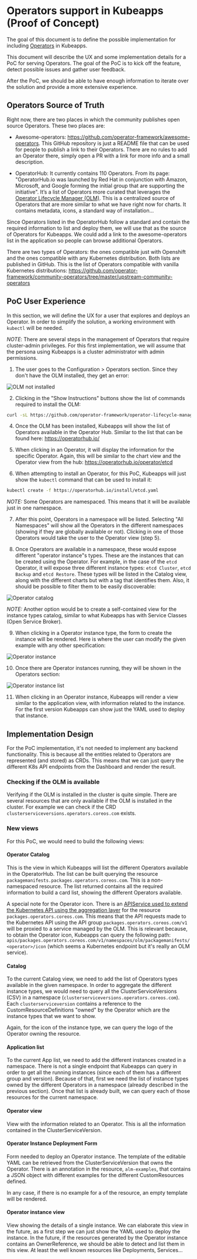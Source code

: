 # Operators support in Kubeapps (Proof of Concept)

The goal of this document is to define the possible implementation for including [Operators](https://operatorhub.io/) in Kubeapps.

This document will describe the UX and some implementation details for a PoC for serving Operators. The goal of the PoC is to kick off the feature, detect possible issues and gather user feedback.

After the PoC, we should be able to have enough information to iterate over the solution and provide a more extensive experience.

## Operators Source of Truth

Right now, there are two places in which the community publishes open source Operators. These two places are:

- Awesome-operators: <https://github.com/operator-framework/awesome-operators>. This GitHub repository is just a README file that can be used for people to publish a link to their Operators. There are no rules to add an Operator there, simply open a PR with a link for more info and a small description.

- OperatorHub: It currently contains 110 Operators. From its page: "OperatorHub.io was launched by Red Hat in conjunction with Amazon, Microsoft, and Google forming the initial group that are supporting the initiative". It’s a list of Operators more curated that leverages the [Operator Lifecycle Manager (OLM)](https://github.com/operator-framework/operator-lifecycle-manager). This is a centralized source of Operators that are more similar to what we have right now for charts. It contains metadata, icons, a standard way of installation...

Since Operators listed in the OperatorHub follow a standard and contain the required information to list and deploy them, we will use that as the source of Operators for Kubeapps. We could add a link to the awesome-operators list in the application so people can browse additional Operators.

There are two types of Operators: the ones compatible just with Openshift and the ones compatible with any Kubernetes distribution. Both lists are published in GitHub. This is the list of Operators compatible with vanilla Kubernetes distributions: <https://github.com/operator-framework/community-operators/tree/master/upstream-community-operators>

## PoC User Experience

In this section, we will define the UX for a user that explores and deploys an Operator. In order to simplify the solution, a working environment with `kubectl` will be needed.

_NOTE_: There are several steps in the management of Operators that require cluster-admin privileges. For this first implementation, we will assume that the persona using Kubeapps is a cluster administrator with admin permissions.

1. The user goes to the Configuration > Operators section. Since they don't have the OLM installed, they get an error:

 ![OLM not installed](/site/themes/template/static/img/docs/design-proposals/olm-not-installed.png)

2. Clicking in the "Show Instructions" buttons show the list of commands required to install the OLM:

```bash
curl -sL https://github.com/operator-framework/operator-lifecycle-manager/releases/download/0.14.1/install.sh | bash -s 0.14.1
```

4. Once the OLM has been installed, Kubeapps will show the list of Operators available in the Operator Hub. Similar to the list that can be found here: <https://operatorhub.io/>

5. When clicking in an Operator, it will display the information for the specific Operator. Again, this will be similar to the chart view and the Operator view from the hub: <https://operatorhub.io/operator/etcd>

6. When attempting to install an Operator, for this PoC, Kubeapps will just show the `kubectl` command that can be used to install it:

```bash
kubectl create -f https://operatorhub.io/install/etcd.yaml
```

_NOTE:_ Some Operators are namespaced. This means that it will be available just in one namespace.

7. After this point, Operators in a namespace will be listed. Selecting "All Namespaces" will show all the Operators in the different namespaces (showing if they are globally available or not). Clicking in one of those Operators would take the user to the Operator view (step 5).

8. Once Operators are available in a namespace, these would expose different "operator instance"s types. These are the instances that can be created using the Operator. For example, in the case of the `etcd` Operator, it will expose three different instance types: `etcd Cluster`, `etcd Backup` and `etcd Restore`. These types will be listed in the Catalog view, along with the different charts but with a tag that identifies them. Also, it should be possible to filter them to be easily discoverable:

  ![Operator catalog](/site/themes/template/static/img/docs/design-proposals/operator-catalog.png)

_NOTE:_ Another option would be to create a self-contained view for the instance types catalog, similar to what Kubeapps has with Service Classes (Open Service Broker).

9. When clicking in a Operator instance type, the form to create the instance will be rendered. Here is where the user can modify the given example with any other specification:

  ![Operator instance](/site/themes/template/static/img/docs/design-proposals/operator-instance.png)

10. Once there are Operator instances running, they will be shown in the Operators section:

  ![Operator instance list](/site/themes/template/static/img/docs/design-proposals/operator-instance-list.png)

11. When clicking in an Operator instance, Kubeapps will render a view similar to the application view, with information related to the instance. For the first version Kubeapps can show just the YAML used to deploy that instance.

## Implementation Design

For the PoC implementation, it's not needed to implement any backend functionality. This is because all the entities related to Operators are represented (and stored) as CRDs. This means that we can just query the different K8s API endpoints from the Dashboard and render the result.

### Checking if the OLM is available

Verifying if the OLM is installed in the cluster is quite simple. There are several resources that are only available if the OLM is installed in the cluster. For example we can check if the CRD `clusterserviceversions.operators.coreos.com` exists.

### New views

For this PoC, we would need to build the following views:

#### Operator Catalog

This is the view in which Kubeapps will list the different Operators available in the OperatorHub. The list can be built querying the resource `packagemanifests.packages.operators.coreos.com`. This is a non-namespaced resource. The list returned contains all the required information to build a card list, showing the different Operators available.

A special note for the Operator icon. There is an [APIService used to extend the Kubernetes API using the aggregation layer](https://kubernetes.io/docs/concepts/extend-kubernetes/api-extension/apiserver-aggregation/) for the resource `packages.operators.coreos.com`. This means that the API requests made to the Kubernetes API using the API group `packages.operators.coreos.com/v1` will be proxied to a service managed by the OLM. This is relevant because, to obtain the Operator icon, Kubeapps can query the following path: `apis/packages.operators.coreos.com/v1/namespaces/olm/packagemanifests/<operator>/icon` (which seems a Kubernetes endpoint but it's really an OLM service).

#### Catalog

To the current Catalog view, we need to add the list of Operators types available in the given namespace. In order to aggregate the different instance types, we would need to query all the ClusterServiceVersions (CSV) in a namespace (`clusterserviceversions.operators.coreos.com`). Each `clusterserviceversion` contains a reference to the CustomResourceDefinitions "owned" by the Operator which are the instance types that we want to show.

Again, for the icon of the instance type, we can query the logo of the Operator owning the resource.

#### Application list

To the current App list, we need to add the different instances created in a namespace. There is not a single endpoint that Kubeapps can query in order to get all the running instances (since each of them has a different group and version). Because of that, first we need the list of instance types owned by the different Operators in a namespace (already described in the previous section). Once that list is already built, we can query each of those resources for the current namespace.

#### Operator view

View with the information related to an Operator. This is all the information contained in the ClusterServiceVersion.

#### Operator Instance Deployment Form

Form needed to deploy an Operator instance. The template of the editable YAML can be retrieved from the ClusterServiceVersion that owns the Operator. There is an annotation in the resource, `alm-examples`, that contains a JSON object with different examples for the different CustomResources defined.

In any case, if there is no example for a of the resource, an empty template will be rendered.

#### Operator instance view

View showing the details of a single instance. We can elaborate this view in the future, as a first step we can just show the YAML used to deploy the instance. In the future, if the resources generated by the Operator instance contains an OwnerReference, we should be able to detect and list them in this view. At least the well known resources like Deployments, Services...
